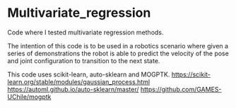 # Multivariate_regression

Code where I tested multivariate regression methods.

The intention of this code is to be used in a robotics scenario where given a series of demonstrations 
the robot is able to predict the velocity of the pose and joint configuration to transition to the next state.

This code uses scikit-learn, auto-sklearn and MOGPTK.
https://scikit-learn.org/stable/modules/gaussian_process.html
https://automl.github.io/auto-sklearn/master/
https://github.com/GAMES-UChile/mogptk
